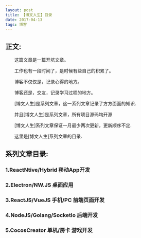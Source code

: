 ```yaml
---
layout: post
title: 【博文人生】目录
date: 2017-04-13
tags: 博客   
---
```


## 正文:
　　这篇文章是一篇开坑文章。

　　工作也有一段时间了，是时候有些自己的积累了。

　　博客不仅仅是，记录心得的地方。

　　博客还是，交友，记录学习过程的地方。

　　[博文人生]是系列文章，这一系列文章记录了方方面面的知识.

　　并且[博文人生]是系列文章，所有项目源码均开源

　　[博文人生]系列文章保证一月最少两次更新，更新顺序不定.

　　这里是[博文人生]系列文章的目录.

## 系列文章目录:

### 1.ReactNtive/Hybrid 移动App开发

### 2.Electron/NW.JS 桌面应用

### 3.ReactJS/VueJS 手机/PC 前端页面开发

### 4.NodeJS/Golang/SocketIo 后端开发

### 5.CocosCreator 单机/房卡 游戏开发

